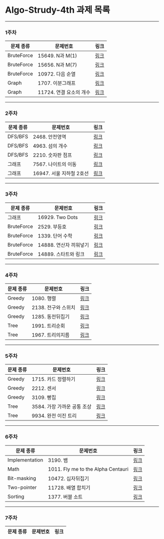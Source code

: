 # Algo-Strudy-4th 과제 목록
-------------
### 1주차
| 문제 종류 | 문제번호 | 링크 |
| ----- | ----- | ----- |
| BruteForce |15649. N과 M(1)|[링크](https://www.acmicpc.net/problem/15649)|
| BruteForce |15656. N과 M(7)|[링크](https://www.acmicpc.net/problem/15656)|
| BruteForce |10972. 다음 순열|[링크](https://www.acmicpc.net/problem/10972)|
| Graph |1707. 이분그래프|[링크](https://www.acmicpc.net/problem/1707)|
| Graph |11724. 연결 요소의 개수|[링크](https://www.acmicpc.net/problem/11724)|
-------------
### 2주차
| 문제 종류 | 문제번호 | 링크 |
| ----- | ----- | ----- |
| DFS/BFS |2468. 안전영역|[링크](https://www.acmicpc.net/problem/2468)|
| DFS/BFS |4963. 섬의 개수|[링크](https://www.acmicpc.net/problem/4963)|
| DFS/BFS |2210. 숫자판 점프|[링크](https://www.acmicpc.net/problem/2210)|
| 그래프 |7567. 나이트의 이동|[링크](https://www.acmicpc.net/problem/7562)|
| 그래프 |16947. 서울 지하철 2호선|[링크](https://www.acmicpc.net/problem/16947)|
-------------
### 3주차
| 문제 종류 | 문제번호 | 링크 |
| ----- | ----- | ----- |
| 그래프 |16929. Two Dots|[링크](https://www.acmicpc.net/problem/16929)|
| BruteForce |2529. 부등호|[링크](https://www.acmicpc.net/problem/2529)|
| BruteForce |1339. 단어 수학|[링크](https://www.acmicpc.net/problem/1339)|
| BruteForce |14888. 연산자 끼워넣기|[링크](https://www.acmicpc.net/problem/14888)|
| BruteForce |14889. 스타트와 링크|[링크](https://www.acmicpc.net/problem/14889)|
-------------
### 4주차
| 문제 종류 | 문제번호 | 링크 |
| ----- | ----- | ----- |
| Greedy |1080. 행렬|[링크](https://www.acmicpc.net/problem/1080)|
| Greedy |2138. 전구와 스위치|[링크](https://www.acmicpc.net/problem/2138)|
| Greedy |1285. 동전뒤집기|[링크](https://www.acmicpc.net/problem/1285)|
| Tree |1991. 트리순회|[링크](https://www.acmicpc.net/problem/1991)|
| Tree |1967. 트리의지름|[링크](https://www.acmicpc.net/problem/1967)|

-------------
### 5주차
| 문제 종류 | 문제번호 | 링크 |
| ----- | ----- | ----- |
| Greedy |1715. 카드 정렬하기|[링크](https://www.acmicpc.net/problem/1715)|
| Greedy |2212. 센서|[링크](https://www.acmicpc.net/problem/2212)|
| Greedy |3109. 빵집|[링크](https://www.acmicpc.net/problem/3109)|
| Tree |3584. 가장 가까운 공통 조상|[링크](https://www.acmicpc.net/problem/3584)|
| Tree |9934. 완전 이진 트리|[링크](https://www.acmicpc.net/problem/9934)|
-------------
### 6주차
| 문제 종류 | 문제번호 | 링크 |
| ----- | ----- | ----- |
| Implementation |3190. 뱀|[링크](https://www.acmicpc.net/problem/3190)|
| Math |1011. Fly me to the Alpha Centauri|[링크](https://www.acmicpc.net/problem/1011)|
| Bit-masking |10472. 십자뒤집기|[링크](https://www.acmicpc.net/problem/10472)|
| Two-pointer |11728. 배열 합치기|[링크](https://www.acmicpc.net/problem/11728)|
| Sorting |1377. 버블 소트|[링크](https://www.acmicpc.net/problem/1377)|
-------------
### 7주차
| 문제 종류 | 문제번호 | 링크 |
| ----- | ----- | ----- |
